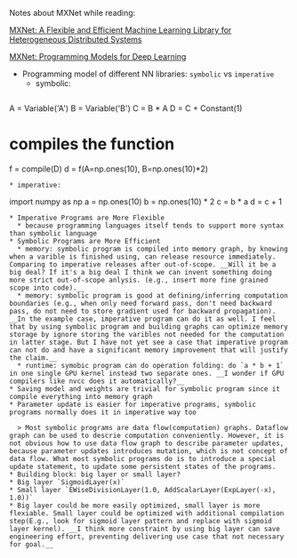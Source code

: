 Notes about MXNet while reading:

[MXNet: A Flexible and Efficient Machine Learning Library for Heterogeneous Distributed Systems](http://www.cs.cmu.edu/~muli/file/mxnet-learning-sys.pdf)

[MXNet: Programming Models for Deep Learning](http://mxnet.readthedocs.org/en/latest/program_model.html)

* Programming model of different NN libraries: `symbolic` vs `imperative`
  * symbolic:
  ```
A = Variable('A')
B = Variable('B')
C = B * A
D = C + Constant(1)
# compiles the function
f = compile(D)
d = f(A=np.ones(10), B=np.ones(10)*2)
  ```
  * imperative:
  ```
import numpy as np
a = np.ones(10)
b = np.ones(10) * 2
c = b * a
d = c + 1
  ```
  * Imperative Programs are More Flexible
    * because programming languages itself tends to support more syntax than symbolic language
  * Symbolic Programs are More Efficient
    * memory: symbolic program is compiled into memory graph, by knowing when a varible is finished using, can release resource immediately. Comparing to imperative releases after out-of-scope. __Will it be a big deal? If it's a big deal I think we can invent something doing more strict out-of-scope anlysis. (e.g., insert more fine grained scope into code).__
    * memory: symbolic program is good at defining/inferring computation boundaries (e.g., when only need forward pass, don't need backward pass, do not need to store gradient used for backward propagation). __In the example case, imperative program can do it as well. I feel that by using symbolic program and building graphs can optimize memory storage by ignore storing the varibles not needed for the computation in latter stage. But I have not yet see a case that imperative program can not do and have a significant memory improvement that will justify the claim.__
    * runtime: symobic program can do operation folding: do `a * b + 1` in one single GPU kernel instead two separate ones. __I wonder if GPU compilers like nvcc does it automatically?__
  * Saving model and weights are trivial for symbolic program since it compile everything into memory graph
  * Parameter update is easier for imperative programs, symbolic programs normally does it in imperative way too

    > Most symbolic programs are data flow(computation) graphs. Dataflow graph can be used to descrie computation conveniently. However, it is not obvious how to use data flow graph to describe parameter updates, because parameter updates introduces mutation, which is not concept of data flow. What most symbolic programs do is to introduce a special update statement, to update some persistent states of the programs.
* Building block: big layer or small layer?
  * Big layer `SigmoidLayer(x)`
  * Small layer `EWiseDivisionLayer(1.0, AddScalarLayer(ExpLayer(-x), 1.0))`
  * Big layer could be more easily optimized, small layer is more flexiable. Small layer could be optimized with additional compilation step(E.g., look for sigmoid layer pattern and replace with sigmoid layer kernel). __I think more constraint by using big layer can save engineering effort, preventing delivering use case that not necessary for goal.__
